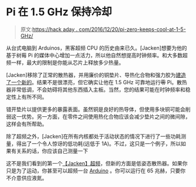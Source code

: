 # Pi 在 1.5 GHz 保持冷却

> 原文:[https://hack aday . com/2016/12/20/pi-zero-keeps-cool-at-1-5-GHz/](https://hackaday.com/2016/12/20/pi-zero-keeps-cool-at-1-5-ghz/)

从台式电脑到 Arduinos，黑客超频 CPU 的历史由来已久。[Jacken]想要为他的基于树莓 Pi 的媒体中心增加一点活力，所以他自然想提高时钟频率。和大多数超频一样，最大的限制是你能从芯片上释放多少热量。

[Jacken]移除了正常的散热器，并用廉价的铜垫片、导热化合物和强力胶为[建造了一个新的](http://www.jackenhack.com/raspberry-pi-3-overclocking-heatsink-cheap/)。结果不是很漂亮，但它确实让他在 1.5 GHz 可靠地运行~~零~~ Pi。散热器非常低调，不会妨碍将其他东西插入主板。当然，您的结果可能在时钟频率和稳定性上有所不同。

错开垫片以提供更多的暴露表面。虽然铜是良好的热导体，但使用多块铜可能会削弱这一优势。另一方面，在零件之间使用热化合物应该会减少垫片之间的微间隙，这样会有所帮助。

除了超频之外，[Jacken]在所有内核都处于活动状态的情况下进行了一些功耗测量，得出了一个令人惊讶的低功耗(远低于 1A)。不过，这只是一个例子，所以如果有关系的话，你应该自己测量一下

这不是我们看到的第一个[【Jacken】超频](http://hackaday.com/2016/03/03/overclocking-the-raspberry-pi-3-for-tasty-speed-increases/)，但新的方面是低姿态散热器。如果你只是为了运动，你甚至可以超频一台 [Arduino](http://hackaday.com/2015/08/04/clocking-or-overclocking-an-avr/) 。你可以运行在 65 兆赫，只要你不介意供应液氮。